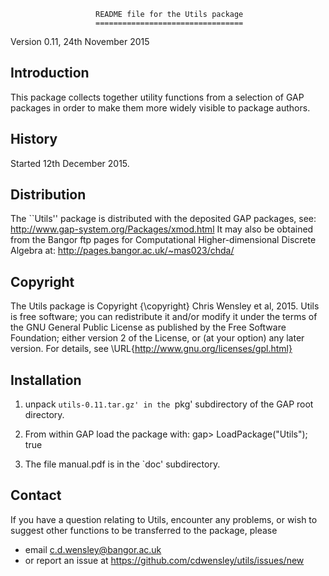                        README file for the Utils package 
                       ================================= 

Version 0.11, 24th November 2015 

Introduction 
------------
This package collects together utility functions from a selection of GAP 
packages in order to make them more widely visible to package authors.

History
-------
Started 12th December 2015. 

Distribution
-------------
The ``Utils'' package is distributed with the deposited GAP packages, see: 
     http://www.gap-system.org/Packages/xmod.html
It may also be obtained from the Bangor ftp pages for
Computational Higher-dimensional Discrete Algebra at: 
     http://pages.bangor.ac.uk/~mas023/chda/

Copyright
---------
The Utils package is Copyright {\copyright} Chris Wensley et al, 2015. 
Utils is free software; you can redistribute it and/or modify
it under the terms of the GNU General Public License as published by
the Free Software Foundation; either version 2 of the License, or
(at your option) any later version. 
For details, see \URL{http://www.gnu.org/licenses/gpl.html}

Installation
------------
1) unpack `utils-0.11.tar.gz' in the `pkg' subdirectory of the GAP root directory.

2) From within GAP load the package with:
gap> LoadPackage("Utils");
true

3) The file manual.pdf is in the `doc' subdirectory.

Contact
-------
If you have a question relating to Utils, encounter any problems, 
or wish to suggest other functions to be transferred to the package, please
 - email c.d.wensley@bangor.ac.uk 
 - or report an issue at https://github.com/cdwensley/utils/issues/new 
